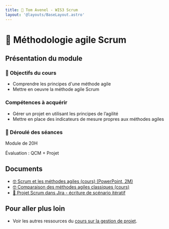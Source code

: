 ```yaml
---
title: 🤼 Tom Avenel - WIS3 Scrum
layout: '@layouts/BaseLayout.astro'
---
```


# 🤼 Méthodologie agile Scrum

## Présentation du module

### 🎯 Objectifs du cours

- Comprendre les principes d'une méthode agile
- Mettre en oeuvre la méthode agile Scrum

### Compétences à acquérir

- Gérer un projet en utilisant les principes de l’agilité
- Mettre en place des indicateurs de mesure propres aux méthodes agiles

### 📅 Déroulé des séances

Module de 20H

Évaluation : QCM + Projet

## Documents

- [🤓 Scrum et les méthodes agiles (cours) (PowerPoint, 2M)](/cours/scrum.pptx)
- [🤓 Comparaison des méthodes agiles classiques (cours)](/cours/gestion-projet/agile/comparaisons-agile)
- [📌 Projet Scrum dans Jira - écriture de scénario itératif](/cours/gestion-projet/agile/projet_jira)

## Pour aller plus loin

- Voir les autres ressources du [cours sur la gestion de projet](/cours/gestion-projet).
